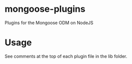 mongoose-plugins
=================

Plugins for the Mongoose ODM on NodeJS


Usage
=====
See comments at the top of each plugin file in the lib folder.
